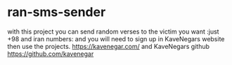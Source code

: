 # ran-sms-sender
with this project you can send random verses to the victim you want :just +98 and iran numbers: and you will need to sign up in KaveNegars website then use the projects.
https://kavenegar.com/ and KaveNegars github https://github.com/kavenegar
